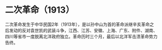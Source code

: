 # 二次革命（1913）

二次革命发生于中华民国2年（1913年），是以孙中山为首的革命派继辛亥革命之后发动的反对袁世凯的武装斗争，江西、江苏、安徽、上海、广东、附件、湖南、四川等省市一度脱离北洋政府独立。革命历时三个月，最后以北洋军击溃革命势力告终。
